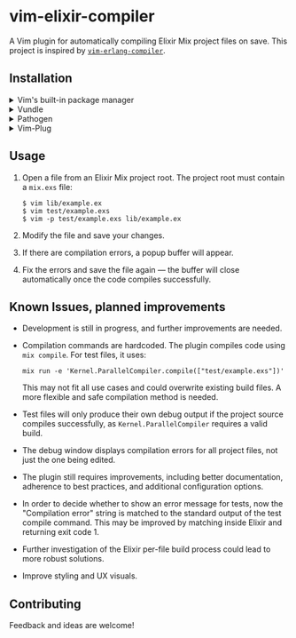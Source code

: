 # vim-elixir-compiler

A Vim plugin for automatically compiling Elixir Mix project files on save.
This project is inspired by [`vim-erlang-compiler`][vim-erlang-compiler].

## Installation

<details>
<summary>Vim's built-in package manager</summary>

This is the recommended installation method if you use at least Vim 8 and you
don't use another package manager.

Information about Vim's built-in package manager: [`:help packages`].

Installation steps:

1.  Clone this repository (you can replace `foo` with the directory name of your
    choice):

    ```sh
    $ git clone https://github.com/mijito-wx/vim-elixir-compiler.git \
          ~/.vim/pack/foo/start/vim-elixir-compiler
    ```

2.  Restart Vim.

3.  Generate help page (replace `foo` with the same directory name as above):

    ```
    :helptags ~/.vim/pack/foo/start/vim-elixir-compiler/doc
    ```
</details>

<details>
<summary>Vundle</summary>

Information about Vundle: [Vundle repository].

Installation steps:

1.  Add `vim-elixir-compiler` to your plugin list in `.vimrc` by inserting
    the line that starts with `Plugin`:

    ```
    call vundle#begin()
      [...]
      Plugin 'mijito-wx/vim-elixir-compiler'
      [...]
    call vundle#end()
    ```

2.  Restart Vim.

3.  Run `:PluginInstall`.
</details>

<details>
<summary>Pathogen</summary>

Information about Pathogen: [Pathogen repository].

Installation steps:

1.  Clone this repository:

    ```
    $ git clone https://github.com/mijito-wx/vim-elixir-compiler.git \
          ~/.vim/bundle/vim-elixir-compiler
    ```

2.  Restart Vim.

3.  Generate help page:

    ```
    :Helptags
    ```
</details>

<details>
<summary>Vim-Plug</summary>

Information about Vim-Plug: [vim-plug repository].

Installation steps:

1.  Add `vim-elixir-compiler` to your plugin list in `.vimrc` by inserting the
    line that starts with `Plug`:

    ```
    call plug#begin()
      [...]
      Plug 'mijito-wx/vim-elixir-compiler'
      [...]
    call plug#end()
    ```

2.  Restart Vim.

3.  Run `:PlugInstall`.
</details>

## Usage

1.  Open a file from an Elixir Mix project root. The project root must contain
    a `mix.exs` file:

    ```
    $ vim lib/example.ex
    $ vim test/example.exs
    $ vim -p test/example.exs lib/example.ex
    ```

2.  Modify the file and save your changes.

3.  If there are compilation errors, a popup buffer will appear.

4.  Fix the errors and save the file again — the buffer will close
    automatically once the code compiles successfully.

## Known Issues, planned improvements

*   Development is still in progress, and further improvements are needed.

*   Compilation commands are hardcoded.
    The plugin compiles code using `mix compile`.
    For test files, it uses:
    ```
    mix run -e 'Kernel.ParallelCompiler.compile(["test/example.exs"])'
    ```
    This may not fit all use cases and could overwrite existing build files.
    A more flexible and safe compilation method is needed.

*   Test files will only produce their own debug output if the project source
    compiles successfully, as `Kernel.ParallelCompiler` requires a valid build.

*   The debug window displays compilation errors for all project files, not
    just the one being edited.

*   The plugin still requires improvements, including better documentation,
    adherence to best practices, and additional configuration options.

*   In order to decide whether to show an error message for tests,
    now the "Compilation error" string is matched to the standard output of
    the test compile command. This may be improved by matching inside Elixir
    and returning exit code 1.

*   Further investigation of the Elixir per-file build process could lead
    to more robust solutions.

*   Improve styling and UX visuals.

## Contributing

Feedback and ideas are welcome!

[`:help packages`]: https://vimhelp.org/repeat.txt.html#packages
[Pathogen repository]: https://github.com/tpope/vim-pathogen
[vim-erlang-compiler]: https://github.com/vim-erlang/vim-erlang-compiler
[vim-plug repository]: https://github.com/junegunn/vim-plug
[Vundle repository]: https://github.com/VundleVim/Vundle.vim
